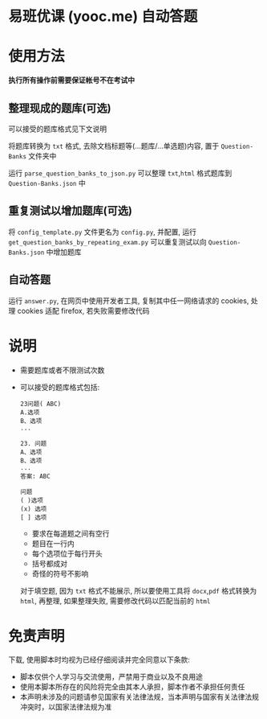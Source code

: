 # 易班优课 (yooc.me) 自动答题

# 使用方法

**执行所有操作前需要保证帐号不在考试中**

## 整理现成的题库(可选)

可以接受的题库格式见下文说明

将题库转换为 `txt` 格式, 去除文档标题等(...题库/...单选题)内容, 置于 `Question-Banks` 文件夹中

运行 `parse_question_banks_to_json.py` 可以整理 `txt`,`html` 格式题库到 `Question-Banks.json` 中

## 重复测试以增加题库(可选)

将 `config_template.py` 文件更名为 `config.py`, 并配置, 运行 `get_question_banks_by_repeating_exam.py` 可以重复测试以向 `Question-Banks.json` 中增加题库

## 自动答题

运行 `answer.py`, 在网页中使用开发者工具, 复制其中任一网络请求的 cookies, 处理 cookies 适配 firefox, 若失败需要修改代码

# 说明

- 需要题库或者不限测试次数

- 可以接受的题库格式包括:
  ```
  23问题( ABC)
  A.选项
  B、选项
  ...
  ```
  ```
  23. 问题
  A、选项
  B、选项
  ...
  答案: ABC
  ```
  ```
  问题
  ( )选项
  (x) 选项
  [ ] 选项
  ```
  - 要求在每道题之间有空行
  - 题目在一行内
  - 每个选项位于每行开头
  - 括号都成对
  - 奇怪的符号不影响
  
  对于填空题, 因为 `txt` 格式不能展示, 所以要使用工具将 `docx`,`pdf` 格式转换为 `html`, 再整理, 如果整理失败, 需要修改代码以匹配当前的 `html`


# 免责声明

下载, 使用脚本时均视为已经仔细阅读并完全同意以下条款:

- 脚本仅供个人学习与交流使用，严禁用于商业以及不良用途
- 使用本脚本所存在的风险将完全由其本人承担，脚本作者不承担任何责任
- 本声明未涉及的问题请参见国家有关法律法规，当本声明与国家有关法律法规冲突时，以国家法律法规为准
